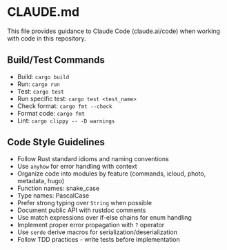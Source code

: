 # CLAUDE.md

This file provides guidance to Claude Code (claude.ai/code) when working with code in this repository.

## Build/Test Commands
- Build: `cargo build`
- Run: `cargo run`
- Test: `cargo test`
- Run specific test: `cargo test <test_name>`
- Check format: `cargo fmt --check`
- Format code: `cargo fmt`
- Lint: `cargo clippy -- -D warnings`

## Code Style Guidelines
- Follow Rust standard idioms and naming conventions
- Use `anyhow` for error handling with context
- Organize code into modules by feature (commands, icloud, photo, metadata, hugo)
- Function names: snake_case
- Type names: PascalCase
- Prefer strong typing over `String` when possible
- Document public API with rustdoc comments
- Use match expressions over if-else chains for enum handling
- Implement proper error propagation with `?` operator
- Use `serde` derive macros for serialization/deserialization
- Follow TDD practices - write tests before implementation
